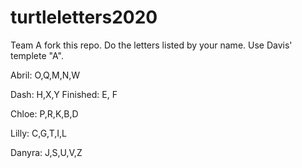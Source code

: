 # turtleletters2020
Team A fork this repo.
Do the letters listed by your name. Use Davis' templete "A".

Abril: O,Q,M,N,W

Dash: H,X,Y Finished: E, F

Chloe: P,R,K,B,D

Lilly: C,G,T,I,L

Danyra: J,S,U,V,Z
